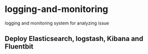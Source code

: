 # logging-and-monitoring
logging and monitoring system for analyzing issue

## Deploy Elasticsearch, logstash, Kibana and Fluentbit
